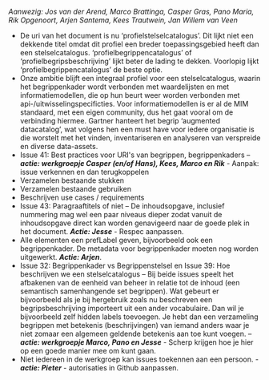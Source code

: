 *Aanwezig: Jos van der Arend, Marco Brattinga, Casper Gras, Pano Maria, Rik Opgenoort, Arjen Santema, Kees Trautwein, Jan Willem van Veen*
*	De uri van het document is nu ‘profielstelselcatalogus’. Dit lijkt niet een dekkende titel omdat dit profiel een breder toepassingsgebied heeft dan een stelselcatalogus. ‘profielbegrippencatalogus’ of ‘profielbegripsbeschrijving’ lijkt beter de lading te dekken. Voorlopig lijkt ‘profielbegrippencatalogus’ de beste optie.
*	Onze ambitie blijft een integraal profiel voor een stelselcatalogus, waarin het begrippenkader wordt verbonden met waardelijsten en met informatiemodellen, die op hun beurt weer worden verbonden met api-/uitwisselingspecificties. Voor informatiemodellen is er al de MIM standaard, met een eigen community, dus het gaat vooral om de verbinding hiermee. Gartner hanteert het begrip ‘augmented datacatalog’, wat volgens hen een must have voor iedere organisatie is die worstelt met het vinden, inventariseren en analyseren van verspreide en diverse data-assets.
*	Issue 41: Best practices voor URI's van begrippen, begrippenkaders – ***actie: werkgroepje Casper (en/of Hans), Kees, Marco en Rik*** - Aanpak: issue verkennen en dan terugkoppelen
  * Verzamelen bestaande stukken
  * Verzamelen bestaande gebruiken
  * Beschrijven use cases / requirements
*	Issue 43: Paragraaftitels of niet – De inhoudsopgave, inclusief nummering mag wel een paar niveaus dieper zodat vanuit de inhoudsopgave direct kan worden genavigeerd naar de goede plek in het document. ***Actie: Jesse*** - Respec aanpassen.
*	Alle elementen een prefLabel geven, bijvoorbeeld ook een begrippenkader. De metadata voor begrippenkader moeten nog worden uitgewerkt. ***Actie: Arjen***.
*	Issue 32: Begrippenkader vs Begrippenstelsel en Issue 39: Hoe beschrijven we een stelselcatalogus – Bij beide issues speelt het afbakenen van de eenheid van beheer in relatie tot de inhoud (een semantisch samenhangende set begrippen). Wat gebeurt er bijvoorbeeld als je bij hergebruik zoals nu beschreven een begripsbeschrijving importeert uit een ander vocabulaire. Dan wil je bijvoorbeeld zelf hidden labels toevoegen. Je hebt dan een verzameling begrippen met betekenis (beschrijvingen) van iemand anders waar je niet zomaar een algemeen geldende betekenis aan toe kunt voegen.  – ***actie: werkgroepje Marco, Pano en Jesse*** - Scherp  krijgen hoe je hier op een goede manier mee om kunt gaan.
*	Niet iedereen in de werkgroep kan issues toekennen aan een persoon. - ***actie: Pieter*** - autorisaties in Github aanpassen.
